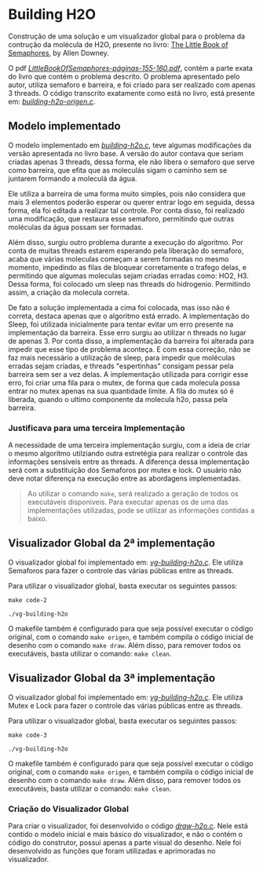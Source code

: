 # Building H2O

Construção de uma solução e um visualizador global para o problema da contrução da molécula de H2O, presente no livro: [The Little Book of Semaphores](https://greenteapress.com/wp/semaphores/), by Allen Downey.

O pdf [*LittleBookOfSemaphores-páginas-155-160.pdf*](LittleBookOfSemaphores-páginas-155-160.pdf),
contém a parte exata do livro que contém o problema descrito. O problema apresentado pelo autor,
utiliza semaforo e barreira, e foi criado para ser realizado com apenas 3 threads.
O código transcrito exatamente como está no livro, está presente em:
[*building-h2o-origen.c*](building-h2o-origen.c).

## Modelo implementado

O modelo implementado em [*building-h2o.c*](building-h2o.c), teve algumas modificações da versão apresentada
no livro base. A versão do autor contava que seriam criadas apenas 3 threads, dessa forma,
ele não libera o semaforo que serve como barreira, que efita que as moleculás
sigam o caminho sem se juntarem formando a moleculá da água.

Ele utiliza a barreira de uma forma muito simples, pois não considera que mais 3 elementos poderão
esperar ou querer entrar logo em seguida, dessa forma, ela foi editada a realizar tal controle.
Por conta disso, foi realizado uma modificação, que restaura esse semaforo, permitindo
que outras moléculas da água possam ser formadas.

Além disso, surgiu outro problema durante a execução do algoritmo. Por conta de muitas threads
estarem esperando pela liberação do semaforo, acaba que várias moleculas começam
a serem formadas no mesmo momento, impedindo as filas de bloquear corretamente
o trafego delas, e permitindo que algumas moleculas sejam criadas erradas como: HO2, H3.
Dessa forma, foi colocado um sleep nas threads do hidrogenio.
Permitindo assim, a criação da molecula correta.

De fato a solução implementada a cima foi colocada, mas isso não é correta, destaca apenas que o algoritmo está errado.
A implementação do Sleep, foi utilizada inicialmente para tentar evitar um erro presente
na implementação da barreira. Esse erro surgiu ao utilizar n threads no lugar de apenas 3.
Por conta disso, a implementação da barreira foi alterada para impedir que esse tipo de problema aconteça.
E com essa correção, não se faz mais necessário a utilização de sleep, para impedir que moléculas erradas
sejam criadas, e threads "espertinhas" consigam pessar pela barreira sem ser a vez delas.
A implementação utilizada para corrigir esse erro, foi criar uma fila para o mutex,
de forma que cada molecula possa entrar no mutex apenas na sua quantidade limite.
A fila do mutex só é liberada, quando o ultimo componente da molecula h2o, passa pela barreira.

### Justificava para uma terceira Implementação

A necessidade de uma terceira implementação surgiu, com a ideia de criar o mesmo algoritmo
utilziando outra estretégia para realizar o controle das informações sensíveis entre as threads.
A diferença dessa implementação será com a substituição dos Semaforos por mutex e lock.
O usuário não deve notar diferença na execução entre as abordagens implementadas.

> Ao utilizar o comando `make`, será realizado a geração de todos os executáveis disponiveis.
Para executar apenas os de uma das implementações utilizadas, pode se utilizar as informações
contidas a baixo.

## Visualizador Global da 2ª implementação

O visualizador global foi implementado em: [*vg-building-h2o.c*](vg-building-h2o.c).
Ele utiliza Semaforos para fazer o controle das várias públicas entre as threads.

Para utilizar o visualizador global, basta executar os seguintes passos:

`make code-2`

`./vg-building-h2o`

O makefile também é configurado para que seja possível executar o código original,
com o comando `make origen`, e também compila o código inicial de desenho com o
comando `make draw`. Além disso, para remover todos os executáveis, basta
utilizar o comando: `make clean`.

## Visualizador Global da 3ª implementação

O visualizador global foi implementado em: [*vg-building-h2o.c*](vg-building-h2o.c).
Ele utiliza Mutex e Lock para fazer o controle das várias públicas entre as threads.

Para utilizar o visualizador global, basta executar os seguintes passos:

`make code-3`

`./vg-building-h2o`

O makefile também é configurado para que seja possível executar o código original,
com o comando `make origen`, e também compila o código inicial de desenho com o
comando `make draw`. Além disso, para remover todos os executáveis, basta
utilizar o comando: `make clean`.

### Criação do Visualizador Global

Para criar o visualizador, foi desenvolvido o código [*draw-h2o.c*](draw-h2o.c).
Nele está contido o modelo inicial e mais básico do visualizador, e não
o contém o código do construtor, possui apenas a parte visual do desenho.
Nele foi desenvolvido as funções que foram utilizadas e aprimoradas no visualizador.
